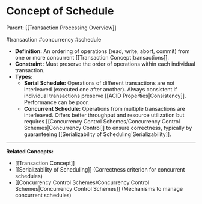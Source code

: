 # Concept of Schedule

Parent: [[Transaction Processing Overview]]

#transaction #concurrency #schedule

*   **Definition:** An ordering of operations (read, write, abort, commit) from one or more concurrent [[Transaction Concept|transactions]].
*   **Constraint:** Must preserve the order of operations within each individual transaction.
*   **Types:**
    *   **Serial Schedule:** Operations of different transactions are not interleaved (executed one after another). Always consistent if individual transactions preserve [[ACID Properties|Consistency]]. Performance can be poor.
    *   **Concurrent Schedule:** Operations from multiple transactions are interleaved. Offers better throughput and resource utilization but requires [[Concurrency Control Schemes/Concurrency Control Schemes|Concurrency Control]] to ensure correctness, typically by guaranteeing [[Serializability of Scheduling|Serializability]].

---
**Related Concepts:**
*   [[Transaction Concept]]
*   [[Serializability of Scheduling]] (Correctness criterion for concurrent schedules)
*   [[Concurrency Control Schemes/Concurrency Control Schemes|Concurrency Control Schemes]] (Mechanisms to manage concurrent schedules) 